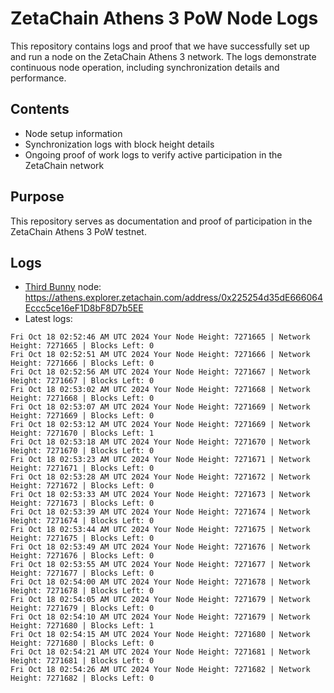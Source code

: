# ZetaChain Athens 3 PoW Node Logs
This repository contains logs and proof that we have successfully set up and run a node on the ZetaChain Athens 3 network. The logs demonstrate continuous node operation, including synchronization details and performance.

## Contents
- Node setup information
- Synchronization logs with block height details
- Ongoing proof of work logs to verify active participation in the ZetaChain network

## Purpose
This repository serves as documentation and proof of participation in the ZetaChain Athens 3 PoW testnet.

## Logs

- [Third Bunny](https://thirdbunny.xyz/) node: https://athens.explorer.zetachain.com/address/0x225254d35dE666064Eccc5ce16eF1D8bF8D7b5EE
- Latest logs:
```
Fri Oct 18 02:52:46 AM UTC 2024 Your Node Height: 7271665 | Network Height: 7271665 | Blocks Left: 0
Fri Oct 18 02:52:51 AM UTC 2024 Your Node Height: 7271666 | Network Height: 7271666 | Blocks Left: 0
Fri Oct 18 02:52:56 AM UTC 2024 Your Node Height: 7271667 | Network Height: 7271667 | Blocks Left: 0
Fri Oct 18 02:53:02 AM UTC 2024 Your Node Height: 7271668 | Network Height: 7271668 | Blocks Left: 0
Fri Oct 18 02:53:07 AM UTC 2024 Your Node Height: 7271669 | Network Height: 7271669 | Blocks Left: 0
Fri Oct 18 02:53:12 AM UTC 2024 Your Node Height: 7271669 | Network Height: 7271670 | Blocks Left: 1
Fri Oct 18 02:53:18 AM UTC 2024 Your Node Height: 7271670 | Network Height: 7271670 | Blocks Left: 0
Fri Oct 18 02:53:23 AM UTC 2024 Your Node Height: 7271671 | Network Height: 7271671 | Blocks Left: 0
Fri Oct 18 02:53:28 AM UTC 2024 Your Node Height: 7271672 | Network Height: 7271672 | Blocks Left: 0
Fri Oct 18 02:53:33 AM UTC 2024 Your Node Height: 7271673 | Network Height: 7271673 | Blocks Left: 0
Fri Oct 18 02:53:39 AM UTC 2024 Your Node Height: 7271674 | Network Height: 7271674 | Blocks Left: 0
Fri Oct 18 02:53:44 AM UTC 2024 Your Node Height: 7271675 | Network Height: 7271675 | Blocks Left: 0
Fri Oct 18 02:53:49 AM UTC 2024 Your Node Height: 7271676 | Network Height: 7271676 | Blocks Left: 0
Fri Oct 18 02:53:55 AM UTC 2024 Your Node Height: 7271677 | Network Height: 7271677 | Blocks Left: 0
Fri Oct 18 02:54:00 AM UTC 2024 Your Node Height: 7271678 | Network Height: 7271678 | Blocks Left: 0
Fri Oct 18 02:54:05 AM UTC 2024 Your Node Height: 7271679 | Network Height: 7271679 | Blocks Left: 0
Fri Oct 18 02:54:10 AM UTC 2024 Your Node Height: 7271679 | Network Height: 7271680 | Blocks Left: 1
Fri Oct 18 02:54:15 AM UTC 2024 Your Node Height: 7271680 | Network Height: 7271680 | Blocks Left: 0
Fri Oct 18 02:54:21 AM UTC 2024 Your Node Height: 7271681 | Network Height: 7271681 | Blocks Left: 0
Fri Oct 18 02:54:26 AM UTC 2024 Your Node Height: 7271682 | Network Height: 7271682 | Blocks Left: 0
```
